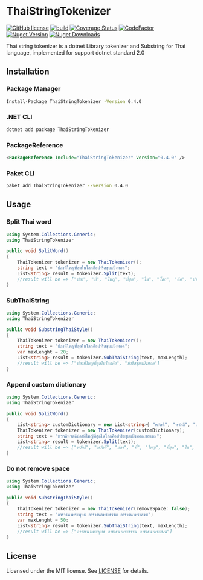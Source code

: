 # ThaiStringTokenizer

[![GitHub license](https://img.shields.io/badge/license-MIT-blue.svg)](https://github.com/chaiwatmat/ThaiStringTokenizer/blob/master/LICENSE)
[![build](https://github.com/chaiwatmat/ThaiStringTokenizer/workflows/build/badge.svg?branch=master)](https://github.com/chaiwatmat/ThaiStringTokenizer/workflows/build/badge.svg?branch=master)
[![Coverage Status](https://coveralls.io/repos/github/chaiwatmat/ThaiStringTokenizer/badge.svg)](https://coveralls.io/github/chaiwatmat/ThaiStringTokenizer)
[![CodeFactor](https://www.codefactor.io/repository/github/chaiwatmat/thaistringtokenizer/badge)](https://www.codefactor.io/repository/github/chaiwatmat/thaistringtokenizer)
[![Nuget Version](https://img.shields.io/nuget/v/ThaiStringTokenizer.svg)](https://www.nuget.org/packages/ThaiStringTokenizer)
[![Nuget Downloads](https://img.shields.io/nuget/dt/ThaiStringTokenizer.svg)](https://www.nuget.org/packages/ThaiStringTokenizer)

Thai string tokenizer is a dotnet Library tokenizer and Substring for Thai language, implemented for support dotnet standard 2.0

## Installation

### Package Manager

```bat
Install-Package ThaiStringTokenizer -Version 0.4.0
```

### .NET CLI

```sh
dotnet add package ThaiStringTokenizer
```

### PackageReference

```xml
<PackageReference Include="ThaiStringTokenizer" Version="0.4.0" />
```

### Paket CLI

```sh
paket add ThaiStringTokenizer --version 0.4.0
```

## Usage

### Split Thai word

```cs
using System.Collections.Generic;
using ThaiStringTokenizer

public void SplitWord()
{
    ThaiTokenizer tokenizer = new ThaiTokenizer();
    string text = "ปลาที่ใหญ่ที่สุดในโลกคือปารีสชุบแป้งทอด";
    List<string> result = tokenizer.Split(text);
    //result will be => ["ปลา", "ที่", "ใหญ่", "ที่สุด", "ใน", "โลก", "คือ", "ปารีส", "ชุบ", "แป้ง", "ทอด"]
}
```

### SubThaiString

```cs
using System.Collections.Generic;
using ThaiStringTokenizer

public void SubstringThaiStyle()
{
    ThaiTokenizer tokenizer = new ThaiTokenizer();
    string text = "ปลาที่ใหญ่ที่สุดในโลกคือปารีสชุบแป้งทอด";
    var maxLenght = 20;
    List<string> result = tokenizer.SubThaiString(text, maxLength);
    //result will be => ["ปลาที่ใหญ่ที่สุดในโลกคือ", "ปารีสชุบแป้งทอด"]
}
```

### Append custom dictionary

```cs
using System.Collections.Generic;
using ThaiStringTokenizer

public void SplitWord()
{
    List<string> customDictionary = new List<string>{ "หวัดดี", "หวักลี", "เชอแตม" };
    ThaiTokenizer tokenizer = new ThaiTokenizer(customDictionary);
    string text = "หวักลีหวัดดีปลาที่ใหญ่ที่สุดในโลกคือปารีสชุบแป้งทอดเชอแตม";
    List<string> result = tokenizer.Split(text);
    //result will be => ["หวักลี", "หวัดดี", "ปลา", "ที่", "ใหญ่", "ที่สุด", "ใน", "โลก", "คือ", "ปารีส", "ชุบ", "แป้ง", "ทอด", "เชอแตม"]
}
```

### Do not remove space

```cs
using System.Collections.Generic;
using ThaiStringTokenizer

public void SubstringThaiStyle()
{
    ThaiTokenizer tokenizer = new ThaiTokenizer(removeSpace: false);
    string text = "อาราธนาพระพุทธ อาราธนาพระธรรม อาราธนาพระสงฆ์";
    var maxLenght = 50;
    List<string> result = tokenizer.SubThaiString(text, maxLength);
    //result will be => ["อาราธนาพระพุทธ อาราธนาพระธรรม อาราธนาพระสงฆ์"]
}
```

## License

Licensed under the MIT license. See [LICENSE](LICENSE) for details.
